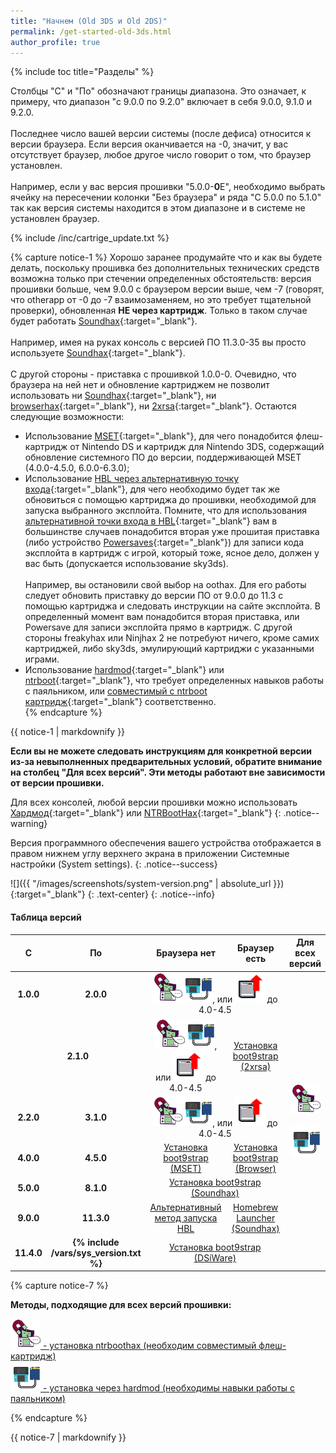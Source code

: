 ```yaml
---
title: "Начнем (Old 3DS и Old 2DS)"
permalink: /get-started-old-3ds.html
author_profile: true
---
```


{% include toc title="Разделы" %}

Столбцы "С" и "По" обозначают границы диапазона. Это означает, к примеру, что диапазон "с 9.0.0 по 9.2.0" включает в себя 9.0.0, 9.1.0 и 9.2.0.
<br><br>
Последнее число вашей версии системы (после дефиса) относится к версии браузера. Если версия оканчивается на -0, значит, у вас отсутствует браузер, любое другое число говорит о том, что браузер установлен.
<br><br>
Например, если у вас версия прошивки "5.0.0-**0**E", необходимо выбрать ячейку на пересечении колонки "Без браузера" и ряда "С 5.0.0 по 5.1.0" так как версия системы находится в этом диапазоне и в системе не установлен браузер.

{% include /inc/cartrige_update.txt %}

{% capture notice-1 %}
Хорошо заранее продумайте что и как вы будете делать, поскольку прошивка без дополнительных технических средств возможна только при стечении определенных обстоятельств: версия прошивки больше, чем 9.0.0 с браузером версии выше, чем -7 (говорят, что otherapp от -0 до -7 взаимозаменяем, но это требует тщательной проверки), обновленная **НЕ через картридж**. Только в таком случае будет работать [Soundhax](homebrew-launcher-soundhax){:target="_blank"}. 
<br><br>
Например, имея на руках консоль с версией ПО 11.3.0-35 вы просто используете [Soundhax](homebrew-launcher-soundhax){:target="_blank"}.
<br><br>
С другой стороны - приставка с прошивкой 1.0.0-0. Очевидно, что браузера на ней нет и обновление картриджем не позволит использовать ни [Soundhax](homebrew-launcher-soundhax){:target="_blank"}, ни [browserhax](installing-boot9strap-browser){:target="_blank"}, ни [2xrsa](installing-boot9strap-2xrsa){:target="_blank"}. Остаются следующие возможности:
+ Использование [MSET](installing-boot9strap-mset){:target="_blank"}, для чего понадобится флеш-картридж от Nintendo DS и картридж для Nintendo 3DS, содержащий обновление системного ПО до версии, поддерживающей MSET (4.0.0-4.5.0, 6.0.0-6.3.0); 
+ Использование [HBL через альтернативную точку входа](homebrew-launcher-alternatives){:target="_blank"}, для чего необходимо будет так же обновиться с помощью картриджа до прошивки, необходимой для запуска выбранного эксплойта.
Помните, что для использования [альтернативной точки входа в HBL](homebrew-launcher-alternatives){:target="_blank"} вам в большинстве случаев понадобится вторая уже прошитая приставка (либо устройство [Powersaves](https://amzn.to/2fb3VY7){:target="_blank"}) для записи кода эксплойта в картридж с игрой, который тоже, ясное дело, должен у вас быть (допускается использование sky3ds). 
<br><br>
Например, вы остановили свой выбор на oothax. Для его работы следует обновить приставку до версии ПО от 9.0.0 до 11.3 с помощью картриджа и следовать инструкции на сайте эксплойта. В определенный момент вам понадобится вторая приставка, или Powersave для записи эксплойта прямо в картридж. С другой стороны freakyhax или Ninjhax 2 не потребуют ничего, кроме самих картриджей, либо sky3ds, эмулирующий картриджи с указанными играми.
+ Использование [hardmod](making-hardmod){:target="_blank"} или [ntrboot](ntrboot){:target="_blank"}, что требует определенных навыков работы с паяльником, или [совместимый с ntrboot картридж](ntrboot#Список-совместимых-картриджей){:target="_blank"} соответственно.        
{% endcapture %}

<div class="notice--warning">{{ notice-1 | markdownify }}</div>

**Если вы не можете следовать инструкциям для конкретной версии из-за невыполненных предварительных условий, обратите внимание на столбец "Для всех версий". Эти методы работают вне зависимости от версии прошивки.**

Для всех консолей, любой версии прошивки можно использовать [Хардмод](making-hardmod){:target="_blank"} или [NTRBootHax](ntrboot){:target="_blank"}
{: .notice--warning}

Версия программного обеспечения вашего устройства отображается в правом нижнем углу верхнего экрана в приложении Системные настройки (System settings).
{: .notice--success}

![]({{ "/images/screenshots/system-version.png" | absolute_url }}){:target="_blank"}
{: .text-center}
{: .notice--info}

#### Таблица версий

<table>
  <colgroup>
    <col span="1" style="width: 5%;">
    <col span="1" style="width: 5%;">
    <col span="1" style="width: 38%;">
    <col span="1" style="width: 38%;">
    <col span="1" style="width: 10%;">
  </colgroup>
  <thead>
    <tr>
      <th style="text-align: center; font-weight: bold;">С</th>
      <th style="text-align: center; font-weight: bold;">По</th>
      <th style="text-align: center; font-weight: bold;">Браузера нет</th>
      <th style="text-align: center; font-weight: bold;">Браузер есть</th>
      <th style="text-align: center; font-weight: bold;">Для всех версий</th>
    </tr>
  </thead>
  <tbody>
    <tr>
      <td style="text-align: center; font-weight: bold;">1.0.0</td>
	  <td style="text-align: center; font-weight: bold;">2.0.0</td>
      <td style="text-align: center;" colspan="2"><a href="ntrboot" title="Установка ntrboothax (необходим совместимый флеш-картридж)"><img src="/images/consoles/ntrhax.png"></a><a href="making-hardmod" title="Установка через hardmod (необходимы навыки работы с паяльником)"><img src="/images/consoles/hardmod.png"></a>, или <a href="cart-update" title="Обновление прошивки с помощью картриджа с игрой"><img src="/images/consoles/cart_update.png"></a> до 4.0-4.5</td>
      <td style="text-align: center;" rowspan="10">
		<a href="ntrboot" title="Установка ntrboothax (необходим совместимый флеш-картридж)">
			<img src="/images/consoles/ntrhax.png">
		</a>
		<br><br>
		<a href="making-hardmod" title="Установка через hardmod (необходимы навыки работы с паяльником)">
			<img src="/images/consoles/hardmod.png">
		</a>
	  </td>
	</tr>
    <tr>
      <td style="text-align: center; font-weight: bold;" colspan="2">2.1.0</td>
      <td style="text-align: center;"><a href="ntrboot" title="Установка ntrboothax (необходим совместимый флеш-картридж)"><img src="/images/consoles/ntrhax.png"></a><a href="making-hardmod" title="Установка через hardmod (необходимы навыки работы с паяльником)"><img src="/images/consoles/hardmod.png"></a>, или <a href="cart-update" title="Обновление прошивки с помощью картриджа с игрой"><img src="/images/consoles/cart_update.png"></a> до 4.0-4.5</td>
      <td style="text-align: center;"><a href="installing-boot9strap-2xrsa">Установка boot9strap (2xrsa)</a></td>
    </tr>
    <tr>
      <td style="text-align: center; font-weight: bold;">2.2.0</td>
      <td style="text-align: center; font-weight: bold;"	>3.1.0</td>
      <td style="text-align: center;" colspan="2"><a href="ntrboot" title="Установка ntrboothax (необходим совместимый флеш-картридж)"><img src="/images/consoles/ntrhax.png"></a><a href="making-hardmod" title="Установка через hardmod (необходимы навыки работы с паяльником)"><img src="/images/consoles/hardmod.png"></a>, или <a href="cart-update" title="Обновление прошивки с помощью картриджа с игрой"><img src="/images/consoles/cart_update.png"></a> до 4.0-4.5</td>
    </tr>
    <tr>
      <td style="text-align: center; font-weight: bold;">4.0.0</td>
      <td style="text-align: center; font-weight: bold;">4.5.0</td>
      <td style="text-align: center;"><a href="installing-boot9strap-mset">Установка boot9strap (MSET)</a></td>
      <td style="text-align: center;"><a href="installing-boot9strap-browser">Установка boot9strap (Browser)</a></td>
    </tr>
    <tr>
      <td style="text-align: center; font-weight: bold;">5.0.0</td>
      <td style="text-align: center; font-weight: bold;">8.1.0</td>
      <td style="text-align: center;" colspan="2"><a href="installing-boot9strap-soundhax">Установка boot9strap (Soundhax)</a></td>
    </tr>
    <tr>
      <td style="text-align: center; font-weight: bold;">9.0.0</td>
      <td style="text-align: center; font-weight: bold;">11.3.0</td>
      <td style="text-align: center;"><a href="homebrew-launcher-alternatives">Альтернативный метод запуска HBL</a></td>
      <td style="text-align: center;"><a href="homebrew-launcher-soundhax">Homebrew Launcher (Soundhax)</a></td>
    </tr>
    <tr>
      <td style="text-align: center; font-weight: bold;">11.4.0</td>
      <td style="text-align: center; font-weight: bold;">{% include /vars/sys_version.txt %}</td>
      <td style="text-align: center;" colspan="2"><a href="installing-boot9strap-dsiware">Установка boot9strap (DSiWare)</a></td>
    </tr>
</tbody>
</table>
{% capture notice-7 %}

**Методы, подходящие для всех версий прошивки:**

<a href="ntrboot" title="Установка ntrboothax (необходим совместимый флеш-картридж)">
	<img src="/images/consoles/ntrhax.png" > - установка ntrboothax (необходим совместимый флеш-картридж)
</a>
<br>
<a href="making-hardmod" title="Установка через hardmod (необходимы навыки работы с паяльником)">
	<img src="/images/consoles/hardmod.png"> - установка через hardmod (необходимы навыки работы с паяльником)
</a>

{% endcapture %}
		
<div class="notice--info">{{ notice-7 | markdownify }}</div>


